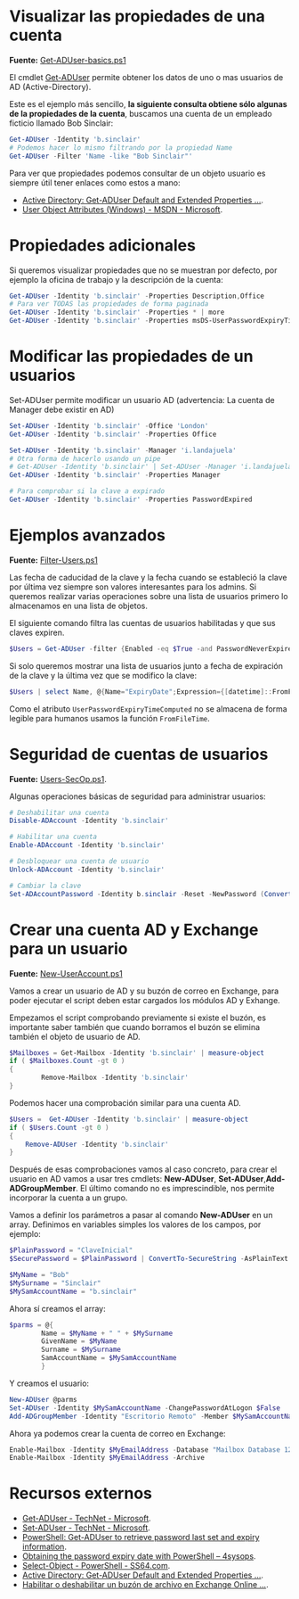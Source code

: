 # Visualizar las propiedades de una cuenta

**Fuente:** [Get-ADUser-basics.ps1](/src/active_directory/users/Get-ADUser-basics.ps1)

El cmdlet [Get-ADUser](https://technet.microsoft.com/en-us/library/ee617241.aspx) permite obtener los datos de uno o mas usuarios de AD (Active-Directory).

Este es el ejemplo más sencillo, **la siguiente consulta obtiene sólo algunas de la propiedades de la cuenta**, buscamos una cuenta de un empleado ficticio llamado Bob Sinclair:

```powershell
Get-ADUser -Identity 'b.sinclair'
# Podemos hacer lo mismo filtrando por la propiedad Name
Get-ADUser -Filter 'Name -like "Bob Sinclair"'
```

Para ver que propiedades podemos consultar de un objeto usuario es siempre útil tener enlaces como estos a mano:

* [Active Directory: Get-ADUser Default and Extended Properties ...](https://social.technet.microsoft.com/wiki/contents/articles/12037.active-directory-get-aduser-default-and-extended-properties.aspx).
* [User Object Attributes (Windows) - MSDN - Microsoft](https://msdn.microsoft.com/en-us/library/ms677979(v=vs.85).aspx).

# Propiedades adicionales

Si queremos visualizar propiedades que no se muestran por defecto, por ejemplo la oficina de trabajo y la descripción de la cuenta:

```powershell
Get-ADUser -Identity 'b.sinclair' -Properties Description,Office
# Para ver TODAS las propiedades de forma paginada
Get-ADUser -Identity 'b.sinclair' -Properties * | more 
Get-ADUser -Identity 'b.sinclair' -Properties msDS-UserPasswordExpiryTimeComputed, PasswordLastSet, CannotChangePassword, PasswordExpired
```

# Modificar las propiedades de un usuarios

Set-ADUser permite modificar un usuario AD (advertencia: La cuenta de Manager debe existir en AD)

```powershell
Set-ADUser -Identity 'b.sinclair' -Office 'London'
Get-ADUser -Identity 'b.sinclair' -Properties Office

Set-ADUser -Identity 'b.sinclair' -Manager 'i.landajuela'
# Otra forma de hacerlo usando un pipe
# Get-ADUser -Identity 'b.sinclair' | Set-ADUser -Manager 'i.landajuela'
Get-ADUser -Identity 'b.sinclair' -Properties Manager

# Para comprobar si la clave a expirado
Get-ADUser -Identity 'b.sinclair' -Properties PasswordExpired
```

# Ejemplos avanzados

**Fuente:** [Filter-Users.ps1](/src/active_directory/users/Filter-Users.ps1)

Las fecha de caducidad de la clave y la fecha cuando se estableció la clave por última vez siempre son valores interesantes para los admins. Si queremos realizar varias operaciones sobre una lista de usuarios primero lo almacenamos en una lista de objetos.

El siguiente comando filtra las cuentas de usuarios habilitadas y que sus claves expiren.  

```powershell
$Users = Get-ADUser -filter {Enabled -eq $True -and PasswordNeverExpires -eq $False} -Properties msDS-UserPasswordExpiryTimeComputed, PasswordLastSet, CannotChangePassword
```

Si solo queremos mostrar una lista de usuarios junto a fecha de expiración de la clave y la última vez que se modifico la clave:

```powershell
$Users | select Name, @{Name="ExpiryDate";Expression={[datetime]::FromFileTime($_."msDS-UserPasswordExpiryTimeComputed")}}, PasswordLastSet
```

Como el atributo `UserPasswordExpiryTimeComputed` no se almacena de forma legible para humanos usamos la función `FromFileTime`. 

# Seguridad de cuentas de usuarios

**Fuente:** [Users-SecOp.ps1](/src/active_directory/users/Users-SecOp.ps1).

Algunas operaciones básicas de seguridad para administrar usuarios:

```powershell
# Deshabilitar una cuenta 
Disable-ADAccount -Identity 'b.sinclair' 

# Habilitar una cuenta 
Enable-ADAccount -Identity 'b.sinclair' 

# Desbloquear una cuenta de usuario
Unlock-ADAccount -Identity 'b.sinclair' 

# Cambiar la clave 
Set-ADAccountPassword -Identity b.sinclair -Reset -NewPassword (ConvertTo-SecureString -AsPlainText "p@ssw0rd" -Force)
```

# Crear una cuenta AD y Exchange para un usuario

**Fuente:** [New-UserAccount.ps1](/src/active_directory/users/New-UserAccount.ps1)

Vamos a crear un usuario de AD y su buzón de correo en Exchange, para poder ejecutar el script deben estar cargados los módulos AD y Exhange.

Empezamos el script comprobando previamente si existe el buzón, es importante saber también que cuando borramos el buzón se elimina también el objeto de usuario de AD.

```powershell
$Mailboxes = Get-Mailbox -Identity 'b.sinclair' | measure-object
if ( $Mailboxes.Count -gt 0 ) 
{
		Remove-Mailbox -Identity 'b.sinclair'
}
```

Podemos hacer una comprobación similar para una cuenta AD.

```powershell
$Users =  Get-ADUser -Identity 'b.sinclair' | measure-object
if ( $Users.Count -gt 0 ) 
{		
	Remove-ADUser -Identity 'b.sinclair'
}
```

Después de esas comprobaciones vamos al caso concreto, para crear el usuario en AD vamos a usar tres cmdlets: **New-ADUser**, **Set-ADUser**,**Add-ADGroupMember**. El último comando no es imprescindible, nos permite incorporar la cuenta a un grupo.

Vamos a definir los parámetros a pasar al comando **New-ADUser** en un array. Definimos en variables simples los valores de los campos, por ejemplo:

```powershell
$PlainPassword = "ClaveInicial"
$SecurePassword = $PlainPassword | ConvertTo-SecureString -AsPlainText -Force

$MyName = "Bob"
$MySurname = "Sinclair"
$MySamAccountName = "b.sinclair"
```

Ahora sí creamos el array:

```powershell
$parms = @{ 
		Name = $MyName + " " + $MySurname
		GivenName = $MyName
		Surname = $MySurname
		SamAccountName = $MySamAccountName 
		}
```

Y creamos el usuario:

```powershell
New-ADUser @parms
Set-ADUser -Identity $MySamAccountName -ChangePasswordAtLogon $False
Add-ADGroupMember -Identity "Escritorio Remoto" -Member $MySamAccountName
```

Ahora ya podemos crear la cuenta de correo en Exchange:

```powershell
Enable-Mailbox -Identity $MyEmailAddress -Database "Mailbox Database 12" 
Enable-Mailbox -Identity $MyEmailAddress -Archive
```
 
# Recursos externos

* [Get-ADUser - TechNet - Microsoft](https://technet.microsoft.com/en-us/library/ee617241.aspx).
* [Set-ADUser - TechNet - Microsoft](https://technet.microsoft.com/en-us/library/ee617215.aspx).
* [PowerShell: Get-ADUser to retrieve password last set and expiry information](https://www.oxfordsbsguy.com/2013/11/25/powershell-get-aduser-to-retrieve-password-last-set-and-expiry-information/).
* [Obtaining the password expiry date with PowerShell – 4sysops](https://4sysops.com/archives/obtaining-the-password-expiry-date-with-powershell/).
* [Select-Object - PowerShell - SS64.com](https://ss64.com/ps/select-object.html).
* [Active Directory: Get-ADUser Default and Extended Properties ...](https://social.technet.microsoft.com/wiki/contents/articles/12037.active-directory-get-aduser-default-and-extended-properties.aspx).
* [Habilitar o deshabilitar un buzón de archivo en Exchange Online ...](https://technet.microsoft.com/es-es/library/jj984357(v=exchg.150).aspx).